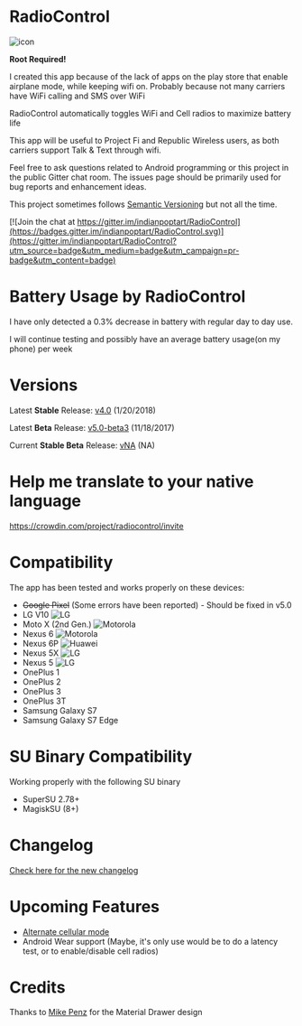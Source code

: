 # RadioControl
![icon](http://nikhilp.org/images/ic_launcher.png)

**Root Required!**

I created this app because of the lack of apps on the play store that enable airplane mode, while keeping wifi on. Probably because not many carriers have WiFi calling and SMS over WiFi

RadioControl automatically toggles WiFi and Cell radios to maximize battery life

This app will be useful to Project Fi and Republic Wireless users, as both carriers support Talk & Text through wifi.

Feel free to ask questions related to Android programming or this project in the public Gitter chat room. The issues page should be primarily used for bug reports and enhancement ideas.

This project sometimes follows [Semantic Versioning](http://semver.org/) but not all the time.

[![Join the chat at https://gitter.im/indianpoptart/RadioControl](https://badges.gitter.im/indianpoptart/RadioControl.svg)](https://gitter.im/indianpoptart/RadioControl?utm_source=badge&utm_medium=badge&utm_campaign=pr-badge&utm_content=badge)

# Battery Usage by RadioControl

I have only detected a 0.3% decrease in battery with regular day to day use.

I will continue testing and possibly have an average battery usage(on my phone) per week

# Versions

Latest **Stable** Release: [v4.0](https://github.com/indianpoptart/RadioControl/releases/latest) (1/20/2018)

Latest **Beta** Release: [v5.0-beta3](https://github.com/indianpoptart/RadioControl/releases/tag/v5.0-beta3) (11/18/2017)

Current **Stable Beta** Release: [vNA]() (NA)

# Help me translate to your native language
https://crowdin.com/project/radiocontrol/invite

# Compatibility
The app has been tested and works properly on these devices:
- ~~Google Pixel~~ (Some errors have been reported) - Should be fixed in v5.0
- LG V10 ![LG](http://nikhilp.org/images/lg.png)
- Moto X (2nd Gen.) ![Motorola](http://nikhilp.org/images/moto.png)
- Nexus 6 ![Motorola](http://nikhilp.org/images/moto.png)
- Nexus 6P ![Huawei](http://nikhilp.org/images/huawei.png)
- Nexus 5X ![LG](http://nikhilp.org/images/lg.png)
- Nexus 5 ![LG](http://nikhilp.org/images/lg.png)
- OnePlus 1
- OnePlus 2
- OnePlus 3
- OnePlus 3T
- Samsung Galaxy S7
- Samsung Galaxy S7 Edge

# SU Binary Compatibility
Working properly with the following SU binary
- SuperSU 2.78+
- MagiskSU (8+)

# Changelog
[Check here for the new changelog](https://changelog.nikhilp.org/)

# Upcoming Features

- [Alternate cellular mode](https://github.com/indianpoptart/RadioControl/issues/35)
- Android Wear support (Maybe, it's only use would be to do a latency test, or to enable/disable cell radios)

# Credits
Thanks to [Mike Penz](https://github.com/mikepenz) for the Material Drawer design
